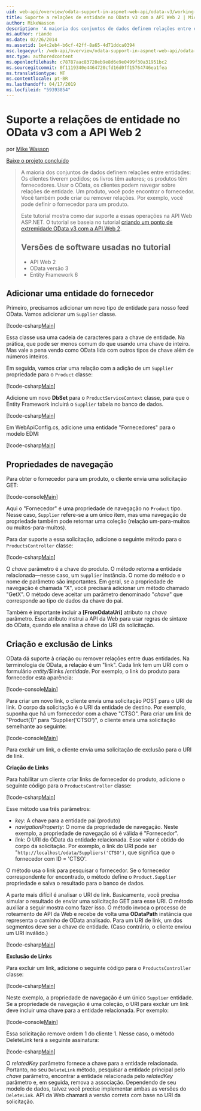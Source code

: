 ```yaml
---
uid: web-api/overview/odata-support-in-aspnet-web-api/odata-v3/working-with-entity-relations
title: Suporte a relações de entidade no OData v3 com a API Web 2 | Microsoft Docs
author: MikeWasson
description: 'A maioria dos conjuntos de dados definem relações entre entidades: Os clientes tiverem pedidos; os livros têm autores; os produtos têm fornecedores. Usar o OData, os clientes podem navegar sobre...'
ms.author: riande
ms.date: 02/26/2014
ms.assetid: 1e4c2eb4-b6cf-42ff-8a65-4d71ddca0394
msc.legacyurl: /web-api/overview/odata-support-in-aspnet-web-api/odata-v3/working-with-entity-relations
msc.type: authoredcontent
ms.openlocfilehash: c78787aac83720eb9e8d6e9e0499f30a31951bc2
ms.sourcegitcommit: 0f1119340e4464720cfd16d0ff15764746ea1fea
ms.translationtype: MT
ms.contentlocale: pt-BR
ms.lasthandoff: 04/17/2019
ms.locfileid: "59393854"
---
```

# <a name="supporting-entity-relations-in-odata-v3-with-web-api-2"></a>Suporte a relações de entidade no OData v3 com a API Web 2

por [Mike Wasson](https://github.com/MikeWasson)

[Baixe o projeto concluído](http://code.msdn.microsoft.com/ASPNET-Web-API-OData-cecdb524)

> A maioria dos conjuntos de dados definem relações entre entidades: Os clientes tiverem pedidos; os livros têm autores; os produtos têm fornecedores. Usar o OData, os clientes podem navegar sobre relações de entidade. Um produto, você pode encontrar o fornecedor. Você também pode criar ou remover relações. Por exemplo, você pode definir o fornecedor para um produto.
> 
> Este tutorial mostra como dar suporte a essas operações na API Web ASP.NET. O tutorial se baseia no tutorial [criando um ponto de extremidade OData v3 com a API Web 2](creating-an-odata-endpoint.md).
> 
> ## <a name="software-versions-used-in-the-tutorial"></a>Versões de software usadas no tutorial
> 
> 
> - API Web 2
> - OData versão 3
> - Entity Framework 6


## <a name="add-a-supplier-entity"></a>Adicionar uma entidade do fornecedor

Primeiro, precisamos adicionar um novo tipo de entidade para nosso feed OData. Vamos adicionar um `Supplier` classe.

[!code-csharp[Main](working-with-entity-relations/samples/sample1.cs)]

Essa classe usa uma cadeia de caracteres para a chave de entidade. Na prática, que pode ser menos comum do que usando uma chave de inteiro. Mas vale a pena vendo como OData lida com outros tipos de chave além de números inteiros.

Em seguida, vamos criar uma relação com a adição de um `Supplier` propriedade para o `Product` classe:

[!code-csharp[Main](working-with-entity-relations/samples/sample2.cs)]

Adicione um novo **DbSet** para o `ProductServiceContext` classe, para que o Entity Framework incluirá o `Supplier` tabela no banco de dados.

[!code-csharp[Main](working-with-entity-relations/samples/sample3.cs?highlight=9)]

Em WebApiConfig.cs, adicione uma entidade "Fornecedores" para o modelo EDM:

[!code-csharp[Main](working-with-entity-relations/samples/sample4.cs?highlight=4)]

## <a name="navigation-properties"></a>Propriedades de navegação

Para obter o fornecedor para um produto, o cliente envia uma solicitação GET:

[!code-console[Main](working-with-entity-relations/samples/sample5.cmd)]

Aqui o "Fornecedor" é uma propriedade de navegação no `Product` tipo. Nesse caso, `Supplier` refere-se a um único item, mas uma navegação de propriedade também pode retornar uma coleção (relação um-para-muitos ou muitos-para-muitos).

Para dar suporte a essa solicitação, adicione o seguinte método para o `ProductsController` classe:

[!code-csharp[Main](working-with-entity-relations/samples/sample6.cs)]

O *chave* parâmetro é a chave do produto. O método retorna a entidade relacionada&#8212;nesse caso, um `Supplier` instância. O nome do método e o nome de parâmetro são importantes. Em geral, se a propriedade de navegação é chamada "X", você precisará adicionar um método chamado "GetX". O método deve aceitar um parâmetro denominado "*chave*" que corresponde ao tipo de dados da chave do pai.

Também é importante incluir a **[FromOdataUri]** atributo na *chave* parâmetro. Esse atributo instrui a API da Web para usar regras de sintaxe do OData, quando ele analisa a chave do URI da solicitação.

## <a name="creating-and-deleting-links"></a>Criação e exclusão de Links

OData dá suporte à criação ou remover relações entre duas entidades. Na terminologia de OData, a relação é um "link". Cada link tem um URI com o formulário *entity*/$links /*entidade*. Por exemplo, o link do produto para fornecedor esta aparência:

[!code-console[Main](working-with-entity-relations/samples/sample7.cmd)]

Para criar um novo link, o cliente envia uma solicitação POST para o URI de link. O corpo da solicitação é o URI da entidade de destino. Por exemplo, suponha que há um fornecedor com a chave "CTSO". Para criar um link de "Product(1)" para "Supplier('CTSO')", o cliente envia uma solicitação semelhante ao seguinte:

[!code-console[Main](working-with-entity-relations/samples/sample8.cmd)]

Para excluir um link, o cliente envia uma solicitação de exclusão para o URI de link.

**Criação de Links**

Para habilitar um cliente criar links de fornecedor do produto, adicione o seguinte código para o `ProductsController` classe:

[!code-csharp[Main](working-with-entity-relations/samples/sample9.cs)]

Esse método usa três parâmetros:

- *key*: A chave para a entidade pai (produto)
- *navigationProperty*: O nome da propriedade de navegação. Neste exemplo, a propriedade de navegação só é válida é "Fornecedor".
- *link*: O URI do OData da entidade relacionada. Esse valor é obtido do corpo da solicitação. Por exemplo, o link do URI pode ser "`http://localhost/odata/Suppliers('CTSO')`, que significa que o fornecedor com ID = 'CTSO'.

O método usa o link para pesquisar o fornecedor. Se o fornecedor correspondente for encontrado, o método define o `Product.Supplier` propriedade e salva o resultado para o banco de dados.

A parte mais difícil é analisar o URI de link. Basicamente, você precisa simular o resultado de enviar uma solicitação GET para esse URI. O método auxiliar a seguir mostra como fazer isso. O método invoca o processo de roteamento de API da Web e recebe de volta uma **ODataPath** instância que representa o caminho de OData analisado. Para um URI de link, um dos segmentos deve ser a chave de entidade. (Caso contrário, o cliente enviou um URI inválido.)

[!code-csharp[Main](working-with-entity-relations/samples/sample10.cs)]

**Exclusão de Links**

Para excluir um link, adicione o seguinte código para o `ProductsController` classe:

[!code-csharp[Main](working-with-entity-relations/samples/sample11.cs)]

Neste exemplo, a propriedade de navegação é um único `Supplier` entidade. Se a propriedade de navegação é uma coleção, o URI para excluir um link deve incluir uma chave para a entidade relacionada. Por exemplo:

[!code-console[Main](working-with-entity-relations/samples/sample12.cmd)]

Essa solicitação remove ordem 1 do cliente 1. Nesse caso, o método DeleteLink terá a seguinte assinatura:

[!code-csharp[Main](working-with-entity-relations/samples/sample13.cs)]

O *relatedKey* parâmetro fornece a chave para a entidade relacionada. Portanto, no seu `DeleteLink` método, pesquisar a entidade principal pelo *chave* parâmetro, encontrar a entidade relacionada pelo *relatedKey* parâmetro e, em seguida, remova a associação. Dependendo de seu modelo de dados, talvez você precise implementar ambas as versões do `DeleteLink`. API da Web chamará a versão correta com base no URI da solicitação.
